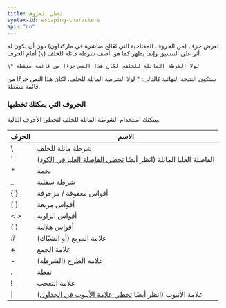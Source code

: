 ```yaml
---
title: تخطي الحروف
syntax-id: escaping-characters
api: "no"
---
```


لعرض حرف (من الحروف المفتاحية التي تُعَالج مباشرة في ماركداون) دون أن يكون له أثر على التنسيق وإنما يظهر كما هو، أضف شرطة مائلة للخلف (`\`) أمام الحرف.

```
\* لولا الشرطة المائلة للخلف، لكان هذا النص جزءًا من قائمة منقطة
```

ستكون النتيجة النهائية كالتالي: \* لولا الشرطة المائلة للخلف، لكان هذا النص جزءًا من قائمة منقطة.

### الحروف التي يمكنك تخطيها

يمكنك استخدام الشرطة المائلة للخلف لتخطي الأحرف التالية.

<table class="table table-bordered">
  <thead class="thead-light">
    <tr>
      <th>الحرف</th>
      <th>الاسم</th>
    </tr>
  </thead>
  <tbody>
    <tr>
      <td>\</td>
      <td>شرطة مائلة للخلف</td>
    </tr>
    <tr>
      <td>`</td>
      <td>الفاصلة العليا المائلة (انظر أيضًا <a href="https://guide.dawin.io/basic-syntax/#escaping-backticks">تخطي الفاصلة العليا في الكود</a>)</td>
    </tr>
    <tr>
      <td>*</td>
      <td>نجمة</td>
    </tr>
    <tr>
      <td>_</td>
      <td>شرطة سفلية</td>
    </tr>
    <tr>
      <td>{ }</td>
      <td>أقواس معقوفة / مزخرفة</td>
    </tr>
    <tr>
      <td>[ ]</td>
      <td>أقواس مربعة</td>
    </tr>
    <tr>
      <td>< ></td>
      <td>أقواس الزاوية</td>
    </tr>
    <tr>
      <td>( )</td>
      <td>أقواس هلالية</td>
    </tr>
    <tr>
      <td>#</td>
      <td>علامة المربع (أو الشبّاك)</td>
    </tr>
    <tr>
      <td>+</td>
      <td>علامة الجمع</td>
    </tr>
    <tr>
      <td>-</td>
      <td>علامة الطرح (الشرطة)</td>
    </tr>
    <tr>
      <td>.</td>
      <td>نقطة</td>
    </tr>
    <tr>
      <td>!</td>
      <td>علامة التعجب</td>
    </tr>
    <tr>
      <td>|</td>
      <td>علامة الأنبوب (انظر أيضًا <a href="https://guide.dawin.io/extended-syntax/#escaping-pipe-characters-in-tables">تخطي علامة الأنبوب في الجداول</a>)</td>
    </tr>
  </tbody>
</table>
